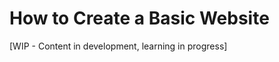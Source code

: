 <!-- This is an example of how I have written tutorials across various roles. For this document, I created a basic website after completing the "Complete Intro to Web Development, v3" on frontendmasters.com and documented my own process below as a tutorial. I assume no prior knowledge from the user and explain any new or complex concepts fully. -->

# How to Create a Basic Website

[WIP - Content in development, learning in progress]